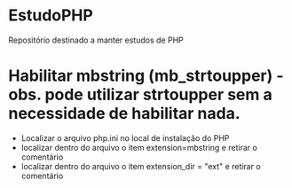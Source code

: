 # EstudoPHP
Repositório destinado a manter estudos de PHP

# Habilitar mbstring (mb_strtoupper) - obs. pode utilizar strtoupper sem a necessidade de habilitar nada.
- Localizar o arquivo php.ini no local de instalação do PHP
- localizar dentro do arquivo o item extension=mbstring e retirar o comentário
- localizar dentro do arquivo o item extension_dir = "ext" e retirar o comentário
